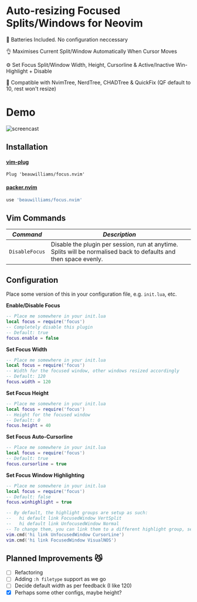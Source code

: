 # Auto-resizing Focused Splits/Windows for Neovim

🔋 Batteries Included. No configuration neccessary

👌 Maximises Current Split/Window Automatically When Cursor Moves

⚙️  Set Focus Split/Window Width, Height, Cursorline & Active/Inactive Win-Highlight + Disable

🙌 Compatible with NvimTree, NerdTree, CHADTree & QuickFix (QF default to 10, rest won't resize)

# Demo

![screencast](https://i.ibb.co/0tsKww4/focusop.gif)

## Installation
#### [vim-plug](https://github.com/junegunn/vim-plug)
```vim
Plug 'beauwilliams/focus.nvim'
```
#### [packer.nvim](https://github.com/wbthomason/packer.nvim)
```lua
use 'beauwilliams/focus.nvim'
```

## Vim Commands

| _Command_      | _Description_ |
| -------------- | ------------- |
| `DisableFocus` |  Disable the plugin per session, run at anytime. Splits will be normalised back to defaults and then space evenly. |

## Configuration

Place some version of this in your configuration file, e.g. `init.lua`, etc.


**Enable/Disable Focus**
```lua
-- Place me somewhere in your init.lua
local focus = require('focus')
-- Completely disable this plugin
-- Default: true
focus.enable = false
```

**Set Focus Width**
```lua
-- Place me somewhere in your init.lua
local focus = require('focus')
-- Width for the focused window, other windows resized accordingly
-- Default: 120
focus.width = 120
```

**Set Focus Height**
```lua
-- Place me somewhere in your init.lua
local focus = require('focus')
-- Height for the focused window
-- Default: 0
focus.height = 40

```
**Set Focus Auto-Cursorline**
```lua
-- Place me somewhere in your init.lua
local focus = require('focus')
-- Default: true
focus.cursorline = true
```
**Set Focus Window Highlighting**
```lua
-- Place me somewhere in your init.lua
local focus = require('focus')
-- Default: false
focus.winhighlight = true

-- By default, the highlight groups are setup as such:
--   hi default link FocusedWindow VertSplit
--   hi default link UnfocusedWindow Normal
-- To change them, you can link them to a different highlight group, see `:h hi-default` for more info.
vim.cmd('hi link UnfocusedWindow CursorLine')
vim.cmd('hi link FocusedWindow VisualNOS')
```


## Planned Improvements 😼

- [ ] Refactoring
- [ ] Adding `:h filetype` support as we go
- [ ] Decide default width as per feedback (I like 120)
- [x] Perhaps some other configs, maybe height?
